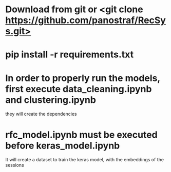 # Download from git or <git clone https://github.com/panostraf/RecSys.git>
# pip install -r requirements.txt



# In order to properly run the models, first execute data_cleaning.ipynb and clustering.ipynb
they will create the dependencies

# rfc_model.ipynb must be executed before keras_model.ipynb
It will create a dataset to train the keras model, with the embeddings of the sessions
